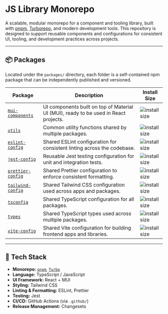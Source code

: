 # JS Library Monorepo

A scalable, modular monorepo for a component and tooling library, built with [pnpm](https://pnpm.io/), [Turborepo](https://turbo.build/repo), and modern development tools. This repository is designed to support reusable components and configurations for consistent UI, tooling, and development practices across projects.

---

## 📦 Packages

Located under the `packages/` directory, each folder is a self-contained npm package that can be independently published and versioned.

| Package | Description | Install Size |
|--------|-------------|--------------|
| [`mui-components`](./packages/mui-components) | UI components built on top of Material UI (MUI), ready to be used in React projects. | ![install size](https://packagephobia.com/badge?p=%40batoanng%2Fmui-components) |
| [`utils`](./packages/utils) | Common utility functions shared by multiple packages. | ![install size](https://packagephobia.com/badge?p=%40batoanng%2Futils) |
| [`eslint-config`](./packages/eslint-config) | Shared ESLint configuration for consistent linting across the codebase. | ![install size](https://packagephobia.com/badge?p=%40batoanng%2Feslint-config) |
| [`jest-config`](./packages/jest-config) | Reusable Jest testing configuration for unit and integration tests. | ![install size](https://packagephobia.com/badge?p=%40batoanng%2Fjest-config) |
| [`prettier-config`](./packages/prettier-config) | Shared Prettier configuration to enforce consistent formatting. | ![install size](https://packagephobia.com/badge?p=%40batoanng%2Fprettier-config) |
| [`tailwind-config`](./packages/tailwind-config) | Shared Tailwind CSS configuration used across apps and packages. | ![install size](https://packagephobia.com/badge?p=%40batoanng%2Ftailwind-config) |
| [`tsconfig`](./packages/tsconfig) | Shared TypeScript configuration for all packages. | ![install size](https://packagephobia.com/badge?p=%40batoanng%2Ftsconfig) |
| [`types`](./packages/types) | Shared TypeScript types used across multiple packages. | ![install size](https://packagephobia.com/badge?p=%40batoanng%2Ftypes) |
| [`vite-config`](./packages/vite-config) | Shared Vite configuration for building frontend apps and libraries. | ![install size](https://packagephobia.com/badge?p=%40batoanng%2Fvite-config) |

---

## 🧰 Tech Stack

- **Monorepo:** [`pnpm`](https://pnpm.io/), [`Turbo`](https://turbo.build)
- **Language:** TypeScript / JavaScript
- **UI Framework:** React + MUI
- **Styling:** Tailwind CSS
- **Linting & Formatting:** ESLint, Prettier
- **Testing:** Jest
- **CI/CD:** GitHub Actions (via `.github/`)
- **Release Management:** Changesets

